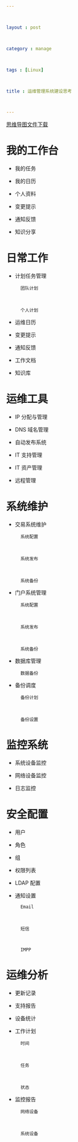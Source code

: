 ```yaml
---



layout : post



category : manage



tags : [Linux]



title : 运维管理系统建设思考



---
```




[思维导图文件下载](#)



# 我的工作台



- 我的任务



- 我的日历



- 个人资料



- 变更提示



- 通知反馈



- 知识分享



# 日常工作



- 计划任务管理



        团队计划



        个人计划



- 运维日历



- 变更提示



- 通知反馈



- 工作文档



- 知识库



# 运维工具



- IP 分配与管理



- DNS 域名管理



- 自动发布系统



- IT 支持管理



- IT 资产管理



- 远程管理



# 系统维护



- 交易系统维护



        系统配置



        系统发布



        系统备份



- 门户系统管理



        系统配置



        系统发布



        系统备份



- 数据库管理



        数据备份



- 备份调度



        备份计划



        备份设置



# 监控系统



- 系统设备监控



- 网络设备监控



- 日志监控



# 安全配置



- 用户



- 角色



- 组



- 权限列表



- LDAP 配置



- 通知设置



        Email



        短信



        IMPP



# 运维分析



- 更新记录



- 支持报告



- 设备统计



- 工作计划



        时间



        任务



        状态



- 监控报告



        网络设备



        系统设备